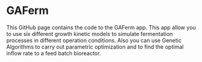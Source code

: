 # GAFerm
This GitHub page contains the code to the GAFerm app. This app allow you to use six different growth kinetic models to simulate fermentation processes in different operation conditions. Also you can use Genetic Algorithms to carry out parametric optimization and to find the optimal inflow rate to a feed batch bioreactor.
